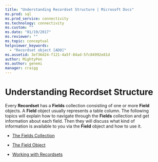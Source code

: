 ```yaml
---
title: "Understanding Recordset Structure | Microsoft Docs"
ms.prod: sql
ms.prod_service: connectivity
ms.technology: connectivity
ms.custom: ""
ms.date: "01/19/2017"
ms.reviewer: ""
ms.topic: conceptual
helpviewer_keywords: 
  - "Recordset object [ADO]"
ms.assetid: 3ef36d24-f121-4a5f-84ad-5fc84992e81d
author: MightyPen
ms.author: genemi
manager: craigg
---
```

# Understanding Recordset Structure
Every **Recordset** has a **Fields** collection consisting of one or more **Field** objects. A **Field** object usually represents a table column. The following topics will explain how to navigate through the **Fields** collection and get information about each field. Then they will discuss what kind of information is available to you via the **Field** object and how to use it.  
  
-   [The Fields Collection](../../../ado/guide/data/the-fields-collection.md)  
  
-   [The Field Object](../../../ado/guide/data/the-field-object.md)  
  
-   [Working with Recordsets](../../../ado/guide/data/working-with-recordsets.md)
